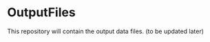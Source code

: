 <h1 align = "left"> OutputFiles </h1>
This repository will contain the output data files. (to be updated later)
